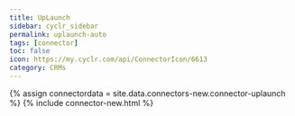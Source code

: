 ```yaml
---
title: UpLaunch
sidebar: cyclr_sidebar
permalink: uplaunch-auto
tags: [connector]
toc: false
icon: https://my.cyclr.com/api/ConnectorIcon/6613
category: CRMs
---
```

{% assign connectordata = site.data.connectors-new.connector-uplaunch %}
{% include connector-new.html %}	
